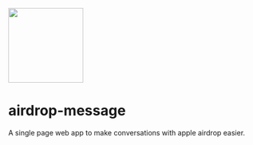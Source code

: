 <img src="./www/assets/apple-icon-512x512.png" width="150px"></img>
# airdrop-message
A single page web app to make conversations with apple airdrop easier. 


